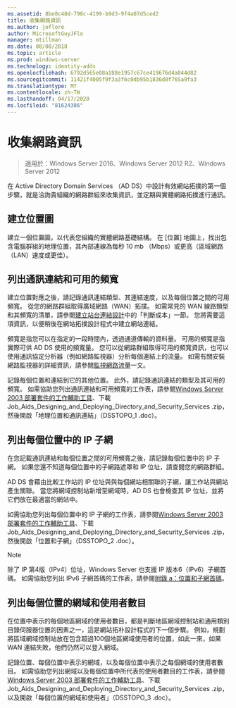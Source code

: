 ```yaml
---
ms.assetid: 8be8c48d-790c-4199-b9d3-9f4a07d5ced2
title: 收集網路資訊
ms.author: joflore
author: MicrosoftGuyJFlo
manager: mtillman
ms.date: 08/08/2018
ms.topic: article
ms.prod: windows-server
ms.technology: identity-adds
ms.openlocfilehash: 6792d565e08a188e1957c67ce419676d4a044d82
ms.sourcegitcommit: 11421f4005f9f3a3f6c0db95b1836d0f765a9fa3
ms.translationtype: MT
ms.contentlocale: zh-TW
ms.lasthandoff: 04/17/2020
ms.locfileid: "81624386"
---
```

# <a name="collecting-network-information"></a>收集網路資訊

> 適用於：Windows Server 2016、Windows Server 2012 R2、Windows Server 2012

在 Active Directory Domain Services （AD DS）中設計有效網站拓撲的第一個步驟，就是洽詢貴組織的網路群組來收集資訊，並定期與實體網路拓撲進行通訊。

## <a name="creating-a-location-map"></a>建立位置圖

建立一個位置圖，以代表您組織的實體網路基礎結構。 在 [位置] 地圖上，找出包含電腦群組的地理位置，其內部連線為每秒 10 mb （Mbps）或更高（區域網路（LAN）速度或更佳）。

## <a name="listing-communication-links-and-available-bandwidth"></a>列出通訊連結和可用的頻寬

建立位置對應之後，請記錄通訊連結類型、其連結速度，以及每個位置之間的可用頻寬。 從您的網路群組取得廣域網路（WAN）拓撲。 如需常見的 WAN 線路類型和其頻寬的清單，請參閱[建立站台連結設計](../../ad-ds/plan/Creating-a-Site-Link-Design.md)中的「判斷成本」一節。 您將需要這項資訊，以便稍後在網站拓撲設計程式中建立網站連結。

頻寬是指您可以在指定的一段時間內，透過通道傳輸的資料量。 可用的頻寬是指實際可供 AD DS 使用的頻寬量。 您可以從網路群組取得可用的頻寬資訊，也可以使用通訊協定分析器（例如網路監視器）分析每個連結上的流量。 如需有關安裝網路監視器的詳細資訊，請參閱[監視網路流量](https://docs.microsoft.com/previous-versions/windows/it-pro/windows-server-2003/cc783075(v=ws.10))一文。

記錄每個位置和連結到它的其他位置。 此外，請記錄通訊連結的類型及其可用的頻寬。 如需協助您列出通訊連結和可用頻寬的工作表，請參閱[Windows Server 2003 部署套件的工作輔助工具](https://microsoft.com/download/details.aspx?id=9608)、下載 Job_Aids_Designing_and_Deploying_Directory_and_Security_Services .zip，然後開啟「地理位置和通訊連結」（DSSTOPO_1 .doc）。

## <a name="listing-ip-subnets-within-each-location"></a>列出每個位置中的 IP 子網

在您記載通訊連結和每個位置之間的可用頻寬之後，請記錄每個位置中的 IP 子網。 如果您還不知道每個位置中的子網路遮罩和 IP 位址，請查閱您的網路群組。

AD DS 會藉由比較工作站的 IP 位址與與每個網站相關聯的子網，讓工作站與網站產生關聯。 當您將網域控制站新增至網域時，AD DS 也會檢查其 IP 位址，並將它們放在最適當的網站中。

如需協助您列出每個位置中的 IP 子網的工作表，請參閱[Windows Server 2003 部署套件的工作輔助工具](https://microsoft.com/download/details.aspx?id=9608)、下載 Job_Aids_Designing_and_Deploying_Directory_and_Security_Services .zip，然後開啟「位置和子網」（DSSTOPO_2 .doc）。

> [!NOTE]
> 除了 IP 第4版（IPv4）位址，Windows Server 也支援 IP 版本6（IPv6）子網首碼。 如需協助您列出 IPv6 子網首碼的工作表，請參閱[附錄 a：位置和子網首碼](../../ad-ds/plan/Appendix-A--Locations-and-Subnet-Prefixes.md)。

## <a name="listing-domains-and-number-of-users-for-each-location"></a>列出每個位置的網域和使用者數目

在位置中表示的每個地區網域的使用者數目，都是判斷地區網域控制站和通用類別目錄伺服器位置的因素之一，這是網站拓朴設計程式的下一個步驟。 例如，規劃將區域網域控制站放在包含超過100個地區網域使用者的位置，如此一來，如果 WAN 連結失敗，他們仍然可以登入網域。

記錄位置、每個位置中表示的網域，以及每個位置中表示之每個網域的使用者數目。 如需協助您列出網域以及每個位置中所代表的使用者數目的工作表，請參閱[Windows Server 2003 部署套件的工作輔助工具](https://microsoft.com/download/details.aspx?id=9608)、下載 Job_Aids_Designing_and_Deploying_Directory_and_Security_Services .zip，以及開啟「每個位置的網域和使用者」（DSSTOPO_3 .doc）。
